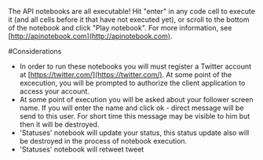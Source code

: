 The API notebooks are all executable! Hit "enter" in any code cell to execute it (and all cells before it that have not executed yet), or scroll to the bottom of the notebook and click "Play notebook". For more information, see [http://apinotebook.com](http://apinotebook.com).

#Considerations

- In order to run these notebooks you will must register a Twitter account at [https://twitter.com/](https://twitter.com/). At some point of the excecution, you will be prompted to authorize the client application to access your account.
- At some point of execution you will be asked about your follower screen name. If you will enter the name and click ok - direct message will be send to this user. For short time this message may be visible to him but then it will be destroyed.
- 'Statuses' notebook will update your status, this status update also will be destroyed in the process of notebook execution.
- 'Statuses' notebook will retweet tweet